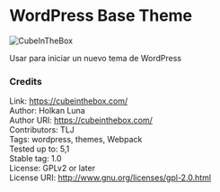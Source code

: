 WordPress Base Theme
=============

![CubeInTheBox](http://lisa.mx/screenshot.png)

Usar para iniciar un nuevo tema de WordPress

### Credits

Link: https://cubeinthebox.com/<br />
Author: Holkan Luna<br />
Author URI: https://cubeinthebox.com/<br />
Contributors: TLJ<br />
Tags: wordpress, themes, Webpack<br />
Tested up to: 5,1<br />
Stable tag: 1.0<br />
License: GPLv2 or later<br />
License URI: http://www.gnu.org/licenses/gpl-2.0.html<br />
